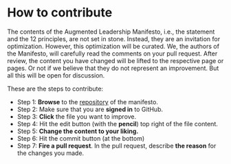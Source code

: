 # How to contribute

The contents of the Augmented Leadership Manifesto, i.e., the statement and the 12 principles, are not set in stone.
Instead, they are an invitation for optimization.
However, this optimization will be curated.
We, the authors of the Manifesto, will carefully read the comments on your pull request.
After review, the content you have changed will be lifted to the respective page or pages.
Or not if we believe that they do not represent an improvement.
But all this will be open for discussion.

These are the steps to contribute:

- Step 1: **Browse** to the [repository](https://github.com/the-augmented-leadership-manifesto/the-augmented-leadership-manifesto.github.io/tree/main/content) of the manifesto.
- Step 2: Make sure that you are **signed in** to GitHub.
- Step 3: **Click** the file you want to improve.
- Step 4: Hit the edit button (with the **pencil**) top right of the file content.
- Step 5: **Change the content to your liking.**
- Step 6: Hit the commit button (at the bottom)
- Step 7: **Fire a pull request**. In the pull request, describe **the reason** for the changes you made.
